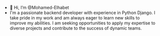 - 👋 Hi, I’m @Mohamed-Elhabet
- I'm a passionate backend developer with experience in Python Django. I take pride in my
work and am always eager to learn new skills to improve my abilities. I am seeking
opportunities to apply my expertise to diverse projects and contribute to the success of
dynamic teams.


<!---
Mohamed-Elhabet/Mohamed-Elhabet is a ✨ special ✨ repository because its `README.md` (this file) appears on your GitHub profile.
You can click the Preview link to take a look at your changes.
--->

